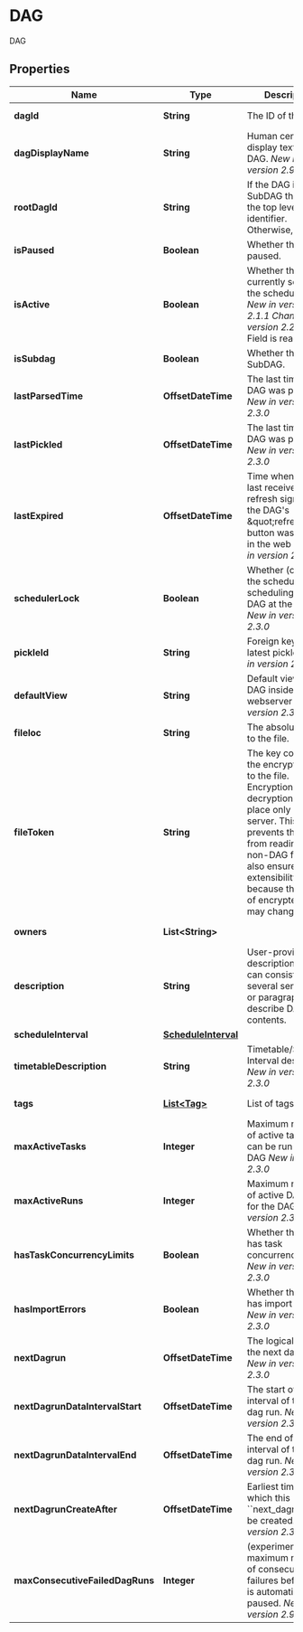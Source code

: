 

# DAG

DAG

## Properties

| Name | Type | Description | Notes |
|------------ | ------------- | ------------- | -------------|
|**dagId** | **String** | The ID of the DAG. |  [optional] [readonly] |
|**dagDisplayName** | **String** | Human centric display text for the DAG.  *New in version 2.9.0*  |  [optional] [readonly] |
|**rootDagId** | **String** | If the DAG is SubDAG then it is the top level DAG identifier. Otherwise, null. |  [optional] [readonly] |
|**isPaused** | **Boolean** | Whether the DAG is paused. |  [optional] |
|**isActive** | **Boolean** | Whether the DAG is currently seen by the scheduler(s).  *New in version 2.1.1*  *Changed in version 2.2.0*&amp;#58; Field is read-only.  |  [optional] [readonly] |
|**isSubdag** | **Boolean** | Whether the DAG is SubDAG. |  [optional] [readonly] |
|**lastParsedTime** | **OffsetDateTime** | The last time the DAG was parsed.  *New in version 2.3.0*  |  [optional] [readonly] |
|**lastPickled** | **OffsetDateTime** | The last time the DAG was pickled.  *New in version 2.3.0*  |  [optional] [readonly] |
|**lastExpired** | **OffsetDateTime** | Time when the DAG last received a refresh signal (e.g. the DAG&#39;s \&quot;refresh\&quot; button was clicked in the web UI)  *New in version 2.3.0*  |  [optional] [readonly] |
|**schedulerLock** | **Boolean** | Whether (one of) the scheduler is scheduling this DAG at the moment  *New in version 2.3.0*  |  [optional] [readonly] |
|**pickleId** | **String** | Foreign key to the latest pickle_id  *New in version 2.3.0*  |  [optional] [readonly] |
|**defaultView** | **String** | Default view of the DAG inside the webserver  *New in version 2.3.0*  |  [optional] [readonly] |
|**fileloc** | **String** | The absolute path to the file. |  [optional] [readonly] |
|**fileToken** | **String** | The key containing the encrypted path to the file. Encryption and decryption take place only on the server. This prevents the client from reading an non-DAG file. This also ensures API extensibility, because the format of encrypted data may change.  |  [optional] [readonly] |
|**owners** | **List&lt;String&gt;** |  |  [optional] [readonly] |
|**description** | **String** | User-provided DAG description, which can consist of several sentences or paragraphs that describe DAG contents.  |  [optional] [readonly] |
|**scheduleInterval** | [**ScheduleInterval**](ScheduleInterval.md) |  |  [optional] |
|**timetableDescription** | **String** | Timetable/Schedule Interval description.  *New in version 2.3.0*  |  [optional] [readonly] |
|**tags** | [**List&lt;Tag&gt;**](Tag.md) | List of tags. |  [optional] [readonly] |
|**maxActiveTasks** | **Integer** | Maximum number of active tasks that can be run on the DAG  *New in version 2.3.0*  |  [optional] [readonly] |
|**maxActiveRuns** | **Integer** | Maximum number of active DAG runs for the DAG  *New in version 2.3.0*  |  [optional] [readonly] |
|**hasTaskConcurrencyLimits** | **Boolean** | Whether the DAG has task concurrency limits  *New in version 2.3.0*  |  [optional] [readonly] |
|**hasImportErrors** | **Boolean** | Whether the DAG has import errors  *New in version 2.3.0*  |  [optional] [readonly] |
|**nextDagrun** | **OffsetDateTime** | The logical date of the next dag run.  *New in version 2.3.0*  |  [optional] [readonly] |
|**nextDagrunDataIntervalStart** | **OffsetDateTime** | The start of the interval of the next dag run.  *New in version 2.3.0*  |  [optional] [readonly] |
|**nextDagrunDataIntervalEnd** | **OffsetDateTime** | The end of the interval of the next dag run.  *New in version 2.3.0*  |  [optional] [readonly] |
|**nextDagrunCreateAfter** | **OffsetDateTime** | Earliest time at which this &#x60;&#x60;next_dagrun&#x60;&#x60; can be created.  *New in version 2.3.0*  |  [optional] [readonly] |
|**maxConsecutiveFailedDagRuns** | **Integer** | (experimental) The maximum number of consecutive DAG failures before DAG is automatically paused.  *New in version 2.9.0*  |  [optional] [readonly] |



